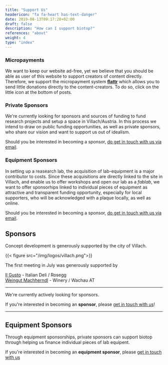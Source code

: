 ```yaml
---
title: "Support Us"
headericon: "fa fa-heart has-text-danger"
date: 2019-08-13T09:17:28+02:00
draft: false
description: "How can I support biotop?"
references: "about"
weight: 4
type: "index"
---
```

### Micropayments
We want to keep our website ad-free, yet we believe that you should be able as user of this website to support creators of content directly. Therefore, we support the micropayment system [**flattr**](http://flattr.com) which allows you to send little donations directly to the content-creators. To do so, click on the little icon at the bottom of posts.

### Private Sponsors
We're currently looking for sponsors and sources of funding to fund research projects and setup a space in Villach/Austria. In this process we intend to draw on public funding opportunities, as well as private sponsors, who share our vision and want to support us out of idealism.

Should you be interested in becoming a sponsor, [do get in touch with us via email](mailto:info@biotop.co).

### Equipment Sponsors
In setting up a reasearch lab, the acquisition of lab-equipment is a major contributor to costs.
Since these acquisitions are directly linked to the site in Villach, and enable us to offer workshops and open our lab as a *fablab*, we want to offer sponsorhips linked to individual pieces of equipment as attractive and transparent funding opportunity, especially for local supporters, who will be acknowledged with a plaque locally, as well as online.

Should you be interested in becoming a sponsor, [do get in touch with us via email](mailto:info@biotop.co).


## Sponsors

Concept development is generously supported by the city of Villach.

{{< figure src="/img/logos/villach.png">}}

The first meeting in July was generously supported by

[Il Gusto](http://il-gusto.info) - Italian Deli / Rosegg</br>
[Weingut Machherndl](http://www.machherndl.com) - Winery / Wachau AT

---------------------------

We're currently actively looking for sponsors.

If you're interested in becoming an **sponsor**, please [get in touch with us](mailto:info@biotop.co)!

---------------------------
## Equipment Sponsors

Through equipment sponsorships, private sponsors can support biotop through helping us finance individual pieces of lab equipent.

If you're interested in becoming an **equipment sponsor**, please [get in touch with us](mailto:info@biotop.co)
